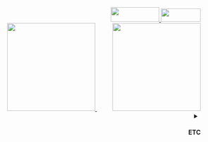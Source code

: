<div align=right>
    <a href="https://amused-ground-491.notion.site/README-a0c18f2016394d7ab716b0f734ddc9d3" target="_blank" >
    <img src="https://img.shields.io/badge/Portfolio-000000?style=platic&logo=Notion&logoColor=white" width=110 height=33/>
  </a>
  <a href="https://velog.io/@nn98" target="_blank" >
    <img src="https://img.shields.io/badge/Velog-20C997?style=platic&logo=Velog&logoColor=white" width=90 height=30/>
  </a>
  <br/>
    <a href="https://github.com/nn98/2022-1SoftP">
        <img src="https://velog.velcdn.com/images/nn98/post/d52e54d7-76fe-42f0-9c4b-7e2710902183/image.png" height="200">
    </a>
    &nbsp&nbsp&nbsp&nbsp&nbsp&nbsp&nbsp&nbsp
    <a href="https://github.com/nn98/SW_Competition_2019">
        <img src="https://velog.velcdn.com/images/nn98/post/afb180ef-33a3-465e-9caf-6d2f89ca8ad4/image.png" height="200">
    </a>
  <br/>
      
  <details>
    <summary><h4>ETC</h4></summary>
    <a href="https://solved.ac/q9922000">
      <img src="http://mazassumnida.wtf/api/v2/generate_badge?boj=q9922000"/>
    </a>
      &nbsp&nbsp&nbsp&nbsp&nbsp&nbsp&nbsp&nbsp
    <a href="https://solved.ac/q9922000">
      <img src="http://mazandi.herokuapp.com/api?handle=q9922000&theme=cold"/>
    </a>
  </details>

</div>

